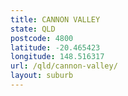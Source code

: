 ```yaml
---
title: CANNON VALLEY
state: QLD
postcode: 4800
latitude: -20.465423
longitude: 148.516317
url: /qld/cannon-valley/
layout: suburb
---
```


